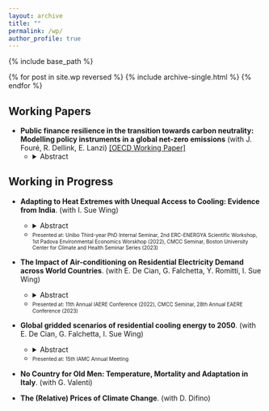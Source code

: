 ```yaml
---
layout: archive
title: ""
permalink: /wp/
author_profile: true
---
```


{% include base_path %}

{% for post in site.wp reversed %}
  {% include archive-single.html %}
{% endfor %}

## Working Papers

- **Public finance resilience in the transition towards carbon neutrality: Modelling policy instruments in a global net-zero emissions** (with J. Fouré, R. Dellink, E. Lanzi) [\[OECD Working Paper\]](https://www.oecd-ilibrary.org/environment/public-finance-resilience-in-the-transition-towards-carbon-neutrality_7f3275e0-en)
  - <details>
      <summary>Abstract</summary><p align="justify"> This paper presents a detailed economic modelling analysis of public finance in the transition towards carbon neutrality. It outlines results from a Net-Zero Emission Ambition scenario, which reflects the ambition to achieve net-zero carbon dioxide emissions globally by mid-century, using a broad and regionspecific policy package that combines various policy instruments: carbon pricing, removal of fossil fuel support, regulations in the power sector, and other policies that stimulate investments by firms and households to reduce and decarbonise energy use. The analysis relies on the OECD global computable general equilibrium ENV-Linkages model. Results show that transitioning towards carbon neutrality is feasible when considering economic and fiscal consequences. The scenario achieves carbon neutrality while maintaining continued economic growth, despite a limited negative impact on global GDP and on public revenues. The fiscal effects reflect a tradeoff between instruments that increase public revenues (carbon pricing) or reduce public expenditures (fossil fuel subsidies removal), on the one hand, and more costly instruments (subsidies) and indirect effects (tax base erosion and changes in fiscal and economic structure) on the other hand. </p></details> 
      
## Working in Progress

- **Adapting to Heat Extremes with Unequal Access to Cooling: Evidence from India**. (with I. Sue Wing) 
   - <details> 
      <summary>Abstract</summary><p align="justify"> The adoption and use of cooling technologies to maintain indoor thermal comfort is a crucial adaptation to rising temperatures. However, the access to residential cooling is highly unequal; air conditioning, in particular, remains a luxury good in most developing countries, posing a challenge to heat adaptation. This paper sheds lights on this phenomenon, examining the differential technological responses to heat extremes of households. Our empirical results highlight a critical trade-off in heat adaptation. While we find that the expensive air-conditioning proves to be highly effective in reducing temperature-related mortality, its ownership and use remains low, predominantly limited to high-income cities. In contrast, many Indian households, including low-income ones, purchase cheaper evaporative coolers, which we find offering reduced protection against heat stress. We conclude quantifying the welfare gains associated with accessing to these different forms of cooling adaptation. </p></details> 
   - <font size = "1"> Presented at: Unibo Third-year PhD Internal Seminar, 2nd ERC-ENERGYA Scientific Workshop, 1st Padova Environmental Economics Worskhop (2022), CMCC Seminar, Boston University Center for Climate and Health Seminar Series (2023) </font>

- **The Impact of Air-conditioning on Residential Electricity Demand across World Countries**. (with E. De Cian, G. Falchetta, Y. Romitti, I. Sue Wing)
  - <details> 
      <summary>Abstract</summary><p align="justify"> This paper provides the first global assessment of the energy implications of households' climate change adaptation through air-conditioning. We pool household survey data from 25 countries and employ a discrete-continuous choice econometric framework to simultaneously estimate the adoption and utilisation of air-conditioning. After identifying how individual drivers determine households' adaptation behaviours, we combine the estimated responses with socioeconomic, demographic, and, climate change scenarios available at a high spatial resolution to project future air-conditioning adoption and electricity demand, as well as the contribution of individual determinants. On average, we find that air-conditioning ownership increases households' electricity consumption by 37%, but the effect is highly heterogeneous, and it varies with weather conditions, income levels and across countries, revealing the importance of behaviors, practices, climate, and technologies. Compared to other socioeconomic, demographic, and climatic drivers of electricity demand, air-conditioning has the leading marginal effect, and it can account for a significant share of households' budget. We then show that, especially in developing and emerging countries, age, education, and urbanisation reinforce the positive, long-term effect of income and high temperatures on air-conditioning adoption and electricity demand for space cooling. The overall effect of socio-demographic, economic, and climatic drivers is a net increase in regional and global air-conditioning electricity by 2050. Electricity expenditure for air-conditioning is an important benchmark for tracking a new dimension of energy poverty related to the need of space cooling and our projections points at a new, emerging risk associated with this form of households' adaptation. </p></details>
   - <font size = "1"> Presented at: 11th Annual IAERE Conference (2022), CMCC Seminar, 28th Annual EAERE Conference (2023) </font>

- **Global gridded scenarios of residential cooling energy to 2050**. (with E. De Cian, G. Falchetta, I. Sue Wing)
  - <details> 
      <summary>Abstract</summary><p align="justify"> The interplay of a warming climate and socio-demographic transformations will increasingly boost global heat exposure. Thus, assessing local uptake of energy-intensive appliances for indoor thermal adaptation and its impacts is a crucial policy goal. Here we train statistical models based on multi-country household survey data (n = 530,666) to generate global gridded projections of residential air-conditioning (AC) energy use. Our results indicate that the share of households owning AC could grow from 26% to 36-47% by 2050, implying a surge in the global residential AC electricity sector from 500 TWh/yr. to about 950-1,400 TWh/yr. in 2050. We show that this growth will be highly unequal both within and across countries, regions, and income groups. We estimate 2.5-3.3 billion heat-exposed people will not be able to afford AC in 2050. Our gridded estimates provide the missing input for modelling the impacts of residential AC on decarbonization pathways and health outcomes. </p></details>
   - <font size = "1"> Presented at: 15th IAMC Annual Meeting </font>

- **No Country for Old Men: Temperature, Mortality and Adaptation in Italy**. (with G. Valenti)

- **The (Relative) Prices of Climate Change**. (with D. Difino)
